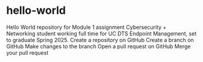 # hello-world
Hello World repository for Module 1 assignment
Cybersecurity + Networking student working full time for UC DTS Endpoint Management, set to graduate Spring 2025.
 Create a repository on GitHub
 Create a branch on GitHub
 Make changes to the branch
 Open a pull request on GitHub
 Merge your pull request
